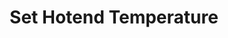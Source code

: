 ---
tag: m0104
codes:
- M104
title: Set Hotend Temperature
long:
- Set a new target hot end temperature and continue without waiting. The firmware
  will continue to try to reach and hold the temperature in the background.
- Use [`M109`](/docs/gcode/M109.html) to wait for the hot end to reach the target
  temperature.
notes: "- With `PRINTJOB_TIMER_AUTOSTART` this command will stop the print job timer
  if the temperature is set at or below half of `EXTRUDE_MINTEMP`.\n"
parameters:
- tag: S
  optional: true
  description: 'Target temperature.<br/>`AUTOTEMP`: the min auto-temperature.'
  values:
  - tag: temp
    type: float
- tag: F
  optional: true
  description: "`AUTOTEMP`: Autotemp flag. Omit to disable autotemp."
  values:
  - tag: flag
    type: bool
- tag: B
  optional: true
  description: "`AUTOTEMP`: The max auto-temperature."
  values:
  - tag: temp
    type: float
- tag: T
  optional: true
  description: Hotend index. If omitted, the currently active hotend will be used.
  values:
  - tag: index
    type: int
example: 
examples:
- pre: Set target temperature for the active hotend
  code: M104 S185
- pre: Set target temperature for E1
  code: M104 T1 S205
- pre: "`AUTOTEMP`: Set autotemp range"
  code: M104 F S180 B190
- pre: "`AUTOTEMP`: Disable autotemp"
  code: M104
---